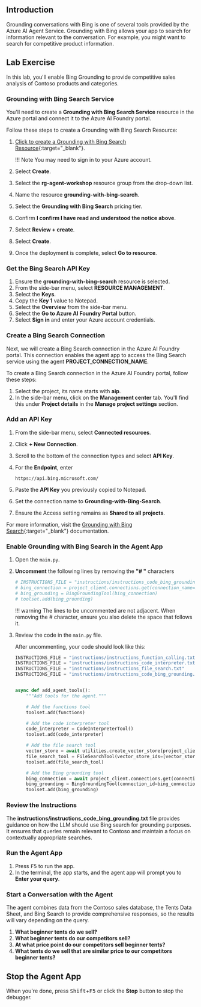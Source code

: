 ## Introduction

Grounding conversations with Bing is one of several tools provided by the Azure AI Agent Service. Grounding with Bing allows your app to search for information relevant to the conversation. For example, you might want to search for competitive product information.

## Lab Exercise

In this lab, you'll enable Bing Grounding to provide competitive sales analysis of Contoso products and categories.

### Grounding with Bing Search Service

You'll need to create a **Grounding with Bing Search Service** resource in the Azure portal and connect it to the Azure AI Foundry portal.

Follow these steps to create a Grounding with Bing Search Resource:

1. [Click to create a Grounding with Bing Search Resource](https://portal.azure.com/#view/Microsoft_Azure_Marketplace/GalleryItemDetailsBladeNopdl/id/Microsoft.BingGroundingSearch){:target="_blank"}.

    !!! Note
        You may need to sign in to your Azure account.

1. Select **Create**.
1. Select the **rg-agent-workshop** resource group from the drop-down list.
1. Name the resource **grounding-with-bing-search**.
1. Select the **Grounding with Bing Search** pricing tier.
1. Confirm **I confirm I have read and understood the notice above**.
1. Select **Review + create**.
1. Select **Create**.
1. Once the deployment is complete, select **Go to resource**.

### Get the Bing Search API Key

1. Ensure the **grounding-with-bing-search** resource is selected.
1. From the side-bar menu, select **RESOURCE MANAGEMENT**.
1. Select the **Keys**.
1. Copy the **Key 1** value to Notepad.
1. Select the **Overview** from the side-bar menu.
1. Select the **Go to Azure AI Foundry Portal** button.
1. Select **Sign in** and enter your Azure account credentials.

### Create a Bing Search Connection

Next, we will create a Bing Search connection in the Azure AI Foundry portal. This connection enables the agent app to access the Bing Search service using the agent **PROJECT_CONNECTION_NAME**.

To create a Bing Search connection in the Azure AI Foundry portal, follow these steps:

1. Select the project, its name starts with **aip**.
2. In the side-bar menu, click on the **Management center** tab. You'll find this under **Project details** in the **Manage project settings** section.

### Add an API Key

1. From the side-bar menu, select **Connected resources**.
1. Click **+ New Connection**.
1. Scroll to the bottom of the connection types and select **API Key**.
1. For the **Endpoint**, enter

    ```text
    https://api.bing.microsoft.com/
    ```

1. Paste the **API Key** you previously copied to Notepad.
1. Set the connection name to **Grounding-with-Bing-Search**.
1. Ensure the Access setting remains as **Shared to all projects**.

For more information, visit the [Grounding with Bing Search](https://learn.microsoft.com/en-us/azure/ai-services/agents/how-to/tools/bing-grounding){:target="_blank"} documentation.

### Enable Grounding with Bing Search in the Agent App

1. Open the `main.py`.

1. **Uncomment** the following lines by removing the **"# "** characters

    ```python
    # INSTRUCTIONS_FILE = "instructions/instructions_code_bing_grounding.txt"
    # bing_connection = project_client.connections.get(connection_name=BING_CONNECTION_NAME)
    # bing_grounding = BingGroundingTool(bing_connection)
    # toolset.add(bing_grounding)
    ```

    !!! warning
        The lines to be uncommented are not adjacent. When removing the # character, ensure you also delete the space that follows it.

1. Review the code in the `main.py` file.

    After uncommenting, your code should look like this:

    ``` python
    INSTRUCTIONS_FILE = "instructions/instructions_function_calling.txt"
    INSTRUCTIONS_FILE = "instructions/instructions_code_interpreter.txt"
    INSTRUCTIONS_FILE = "instructions/instructions_file_search.txt"
    INSTRUCTIONS_FILE = "instructions/instructions_code_bing_grounding.txt"


    async def add_agent_tools():
        """Add tools for the agent."""
    
        # Add the functions tool
        toolset.add(functions)

        # Add the code interpreter tool
        code_interpreter = CodeInterpreterTool()
        toolset.add(code_interpreter)

        # Add the file search tool
        vector_store = await utilities.create_vector_store(project_client, DATA_SHEET_FILE)
        file_search_tool = FileSearchTool(vector_store_ids=[vector_store.id])
        toolset.add(file_search_tool)

        # Add the Bing grounding tool
        bing_connection = await project_client.connections.get(connection_name=BING_CONNECTION_NAME)
        bing_grounding = BingGroundingTool(connection_id=bing_connection.id)
        toolset.add(bing_grounding)
    ```

### Review the Instructions

The **instructions/instructions_code_bing_grounding.txt** file provides guidance on how the LLM should use Bing search for grounding purposes. It ensures that queries remain relevant to Contoso and maintain a focus on contextually appropriate searches.

### Run the Agent App

1. Press <kbd>F5</kbd> to run the app.
2. In the terminal, the app starts, and the agent app will prompt you to **Enter your query**.

### Start a Conversation with the Agent

The agent combines data from the Contoso sales database, the Tents Data Sheet, and Bing Search to provide comprehensive responses, so the results will vary depending on the query.

1. **What beginner tents do we sell?**
2. **What beginner tents do our competitors sell?**
3. **At what price point do our competitors sell beginner tents?**
4. **What tents do we sell that are similar price to our competitors beginner tents?**

## Stop the Agent App

When you're done, press <kbd>Shift</kbd>+<kbd>F5</kbd> or click the **Stop** button to stop the debugger.
